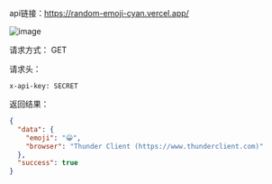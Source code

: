 


api链接：https://random-emoji-cyan.vercel.app/


![image](https://github.com/user-attachments/assets/6d7af3bc-0a0c-4b96-8b0d-e39d7d84032f)

请求方式： GET

请求头：
```
x-api-key: SECRET
```


返回结果：

```json
{
  "data": {
    "emoji": "😀",
    "browser": "Thunder Client (https://www.thunderclient.com)"
  },
  "success": true
}
```
